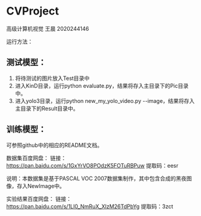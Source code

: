 # CVProject

高级计算机视觉 王晨 2020244146

运行方法：

## 测试模型： ##
1. 将待测试的图片放入Test目录中
2. 进入KinD目录，运行python evaluate.py，结果将存入主目录下的Pic目录中。
3. 进入yolo3目录，运行python new_my_yolo_video.py --image，结果将存入主目录下的Result目录中。

## 训练模型： ##
可参照github中的相应的README文档。


数据集百度网盘：
链接：https://pan.baidu.com/s/1GxYrVO8POdzK5FOTuRBPuw 
提取码：eesr 

说明：本数据集是基于PASCAL VOC 2007数据集制作，其中包含合成的黑夜图像，存入NewImage中。


实验结果百度网盘：
链接：https://pan.baidu.com/s/1Ll0_NmRuX_XlzM26TdPbYg 
提取码：3zct 
